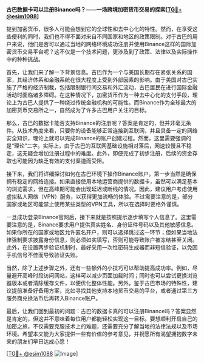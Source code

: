 **古巴数据卡可以注册Binance吗？——一场跨境加密货币交易的探索[[TG💪+ @esim1088](https://t.me/s/esim1088)]**

提到加密货币，很多人可能会想到它的全球性和去中心化的特性。然而，在享受这些便利的同时，我们也不得不面对来自不同国家和地区的政策限制。对于古巴的用户来说，他们是否可以通过当地的网络环境成功注册并使用Binance这样的国际加密货币交易平台呢？这不仅是一个技术问题，更涉及到了政策、法律以及实际操作中的种种挑战。

首先，让我们来了解一下背景信息。古巴作为一个与美国长期存在紧张关系的国家，其经济体系和金融系统在很大程度上受到外部因素的影响。由于美国对古巴实施了严格的经济制裁，包括限制银行间交易和外汇流动，古巴居民在进行国际金融活动时面临诸多障碍。在这种情况下，加密货币作为一种去中心化的支付手段，理论上为古巴人提供了一种绕过传统金融机构的可能性。而Binance作为全球最大的加密货币交易所之一，自然成为了许多古巴用户关注的目标。

那么，古巴的数据卡能否支持Binance的注册呢？答案是肯定的，但并非毫无条件。从技术角度来看，只要你的设备能够正常连接到互联网，并且具备一定的网络安全知识，理论上就可以完成Binance的账户创建过程。然而，这里需要强调的是“理论”二字。实际上，由于古巴的互联网基础设施相对落后，网速较慢且不稳定，这无疑会增加注册过程中的难度。此外，即便完成了初步注册，后续的资金存取也可能因为缺乏有效的支付渠道而受阻。

接下来，我们将详细探讨如何在古巴环境下操作Binance账户。第一步当然是确保拥有稳定的网络连接。如果直接使用本地运营商提供的数据卡，虽然可以满足基本的浏览需求，但在高峰期可能会出现延迟或断线的情况。因此，建议用户考虑使用虚拟私人网络（VPN）服务，以获得更加流畅的体验。不过需要注意的是，部分国家或地区可能禁止使用某些类型的VPN工具，所以在选择时要格外谨慎。

一旦成功登录Binance官网后，接下来就是按照提示逐步填写个人信息了。这里需要注意的是，Binance要求用户提供真实姓名、身份证件号码以及其他敏感信息。如果你所在的国家或地区允许匿名开户，则可以选择跳过这一环节；但如果当地法律强制要求披露身份信息，则必须如实填写，否则可能导致账户被冻结甚至关闭。此外，在设置两步验证机制时，最好采用一次性密码生成器而非短信验证，以免因手机信号不佳而导致验证失败。

当然，除了上述步骤之外，还有一些额外的小技巧可以帮助提高成功率。例如，尽量避开高峰时段访问网站，这样可以减少页面加载时间；同时也可以尝试更换浏览器版本或者清除缓存文件，以便优化整体性能。另外，鉴于古巴市场的特殊性，建议提前准备好备用方案，比如寻找其他支持本地货币交易的平台，或者通过第三方服务商兑换法币后再转入Binance账户。

最后，让我们回到最初的问题：古巴的数据卡真的可以注册Binance吗？答案显然是肯定的，但这并不意味着每位用户都能轻松实现这一目标。要想顺利开启自己的加密之旅，不仅需要克服技术上的难题，还需要充分了解当地的法律法规以及市场环境。希望本文能为大家提供一些有价值的参考意见，并祝愿所有渴望拥抱数字未来的朋友们早日达成心愿！

[[TG💪+ @esim1088](https://t.me/s/esim1088) ![Image](https://i.postimg.cc/4NQfJmqS/Snipaste-2025-05-13-00-14-12.png)]